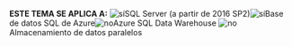 <Token>**ESTE TEMA SE APLICA A:** ![sí](media/yes.png)SQL Server (a partir de 2016 SP2)![sí](media/yes.png)Base de datos SQL de Azure![no](media/no.png)Azure SQL Data Warehouse ![no](media/no.png)Almacenamiento de datos paralelos</Token>
